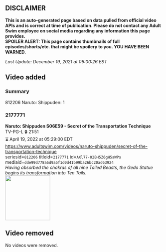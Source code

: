 ## DISCLAIMER
**This is an auto-generated page based on data pulled from official video APIs and is correct at time of publication. Please do not contact any Adult Swim employee on social media regarding any information this page provides.**  
**SPOILER ALERT: This page contains thumbnails of full episodes/shorts/etc. that might be spoilery to you. YOU HAVE BEEN WARNED.**  

_Last Update: December 19, 2021 at 06:00:26 EST_
## Video added
### Summary
812206 Naruto: Shippuden: 1  
### 2177771
**Naruto: Shippuden S06E59 - Secret of the Transportation Technique**  
TV-PG-L 🔒 21:51  
⌛ April 19, 2022 at 05:29:00 EDT  
https://www.adultswim.com/videos/naruto-shippuden/secret-of-the-transportation-technique  
seriesid=`812206` titleid=`2177771` id=`AXl77-02BH5Z6gH5aWPs` mediaid=`dde99d778a6d9a5f1d0d41b99ba26bc20ad63924`  
_Having absorbed the chakras of all nine Tailed Beasts, the Gedo Statue begins its transformation into Ten Tails._  
<a href="https://media.cdn.adultswim.com/uploads/20210520/thumbnails/2_215201245400-NarutoShippuden_342_SecretOfTheTransportationTechnique.png"><img src="https://media.cdn.adultswim.com/uploads/20210520/thumbnails/2_215201245400-NarutoShippuden_342_SecretOfTheTransportationTechnique.png" height="144px" /></a>
## Video removed
No videos were removed.  

